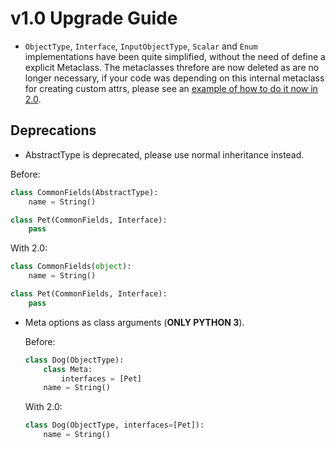 # v1.0 Upgrade Guide

* `ObjectType`, `Interface`, `InputObjectType`, `Scalar` and `Enum` implementations
  have been quite simplified, without the need of define a explicit Metaclass.
  The metaclasses threfore are now deleted as are no longer necessary, if your code was depending
  on this internal metaclass for creating custom attrs, please see an [example of how to do it now in 2.0](https://github.com/graphql-python/graphene/blob/master/graphene/tests/issues/test_425_graphene2.py).

## Deprecations


*  AbstractType is deprecated, please use normal inheritance instead.

  Before:

  ```python
  class CommonFields(AbstractType):
      name = String()
  
  class Pet(CommonFields, Interface):
      pass
  ```

  With 2.0:

  ```python
  class CommonFields(object):
      name = String()
  
  class Pet(CommonFields, Interface):
      pass
  ```

* Meta options as class arguments (**ONLY PYTHON 3**).
  
  Before:

  ```python
  class Dog(ObjectType):
      class Meta:
          interfaces = [Pet]
      name = String()
  ```

  With 2.0:

  ```python
  class Dog(ObjectType, interfaces=[Pet]):
      name = String()
  ```
